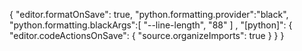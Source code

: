 {
"editor.formatOnSave": true,
"python.formatting.provider":"black",
"python.formatting.blackArgs":[
"--line-length",
"88"
] ,
"[python]": {
"editor.codeActionsOnSave": {
"source.organizeImports": true
}
}
}
